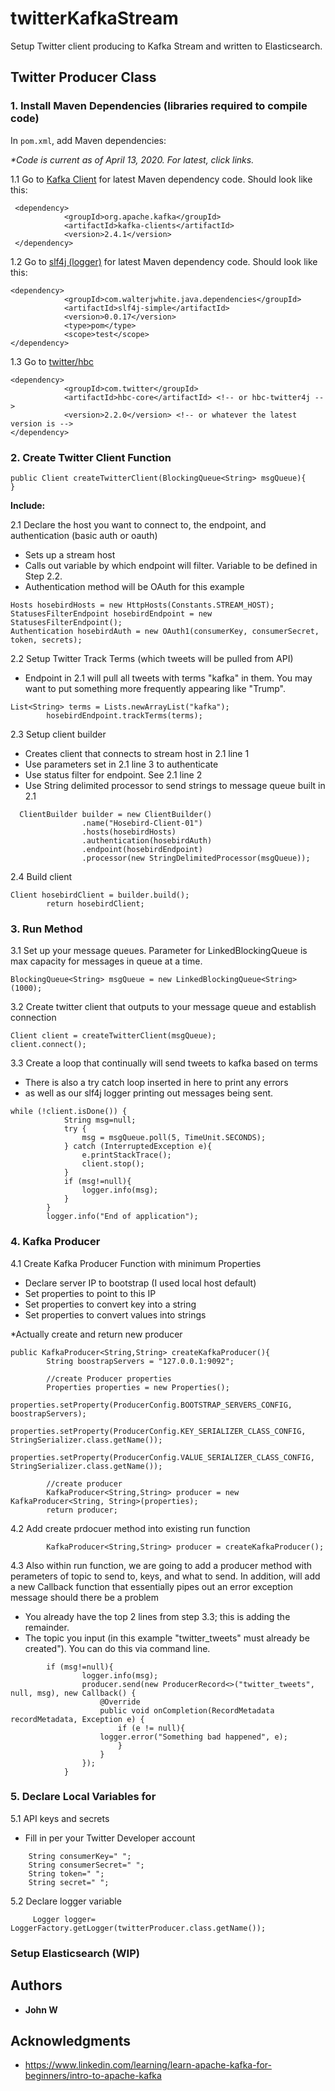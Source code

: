 # twitterKafkaStream

Setup Twitter client producing to Kafka Stream and written to Elasticsearch.

## Twitter Producer Class

### 1. Install Maven Dependencies (libraries required to compile code)
In `pom.xml`, add Maven dependencies:

_*Code is current as of April 13, 2020. For latest, click links._

1.1 Go to [Kafka Client](http://www.dropwizard.io/1.0.2/docs/) for latest Maven dependency code. Should look like this:
```
 <dependency>
            <groupId>org.apache.kafka</groupId>
            <artifactId>kafka-clients</artifactId>
            <version>2.4.1</version>
 </dependency>
```
1.2 Go to [slf4j (logger)](https://mvnrepository.com/artifact/com.walterjwhite.java.dependencies/slf4j-simple) for latest Maven dependency code. Should look like this:
```
<dependency>
            <groupId>com.walterjwhite.java.dependencies</groupId>
            <artifactId>slf4j-simple</artifactId>
            <version>0.0.17</version>
            <type>pom</type>
            <scope>test</scope>
</dependency>
```
1.3 Go to [twitter/hbc](https://github.com/twitter/hbc)
```
<dependency>
            <groupId>com.twitter</groupId>
            <artifactId>hbc-core</artifactId> <!-- or hbc-twitter4j -->
            <version>2.2.0</version> <!-- or whatever the latest version is -->
</dependency>
```
### 2. Create Twitter Client Function
```
public Client createTwitterClient(BlockingQueue<String> msgQueue){
}
```
**Include:**

2.1 Declare the host you want to connect to, the endpoint, and authentication (basic auth or oauth)
* Sets up a stream host
* Calls out variable by which endpoint will filter. Variable to be defined in Step 2.2.
* Authentication method will be OAuth for this example
```
Hosts hosebirdHosts = new HttpHosts(Constants.STREAM_HOST);
StatusesFilterEndpoint hosebirdEndpoint = new StatusesFilterEndpoint();
Authentication hosebirdAuth = new OAuth1(consumerKey, consumerSecret, token, secrets);
```
2.2 Setup Twitter Track Terms (which tweets will be pulled from API)
* Endpoint in 2.1 will pull all tweets with terms "kafka" in them. You may want to put something more frequently appearing like "Trump".
```
List<String> terms = Lists.newArrayList("kafka");
        hosebirdEndpoint.trackTerms(terms);
```
2.3 Setup client builder
* Creates client that connects to stream host in 2.1 line 1
* Use parameters set in  2.1 line 3 to authenticate
* Use status filter for endpoint. See 2.1 line 2
* Use String delimited processor to send strings to message queue built in 2.1

```
  ClientBuilder builder = new ClientBuilder()
                .name("Hosebird-Client-01")                              
                .hosts(hosebirdHosts)
                .authentication(hosebirdAuth)
                .endpoint(hosebirdEndpoint)
                .processor(new StringDelimitedProcessor(msgQueue));                         
```
2.4 Build client
```
Client hosebirdClient = builder.build();
        return hosebirdClient;
```

### 3. Run Method
3.1 Set up your message queues.
Parameter for LinkedBlockingQueue is max capacity for messages in queue at a time.
```
BlockingQueue<String> msgQueue = new LinkedBlockingQueue<String>(1000);
```
3.2 Create twitter client that outputs to your message queue and establish connection
```
Client client = createTwitterClient(msgQueue);
client.connect();
```
3.3 Create a loop that continually will send tweets to kafka based on terms
* There is also a try catch loop inserted in here to print any errors
* as well as our slf4j logger printing out messages being sent.
```
while (!client.isDone()) {
            String msg=null;
            try {
                msg = msgQueue.poll(5, TimeUnit.SECONDS);
            } catch (InterruptedException e){
                e.printStackTrace();
                client.stop();
            }
            if (msg!=null){
                logger.info(msg);
            }
        }
        logger.info("End of application");
```

### 4. Kafka Producer
4.1 Create Kafka Producer Function with minimum Properties
* Declare server IP to bootstrap (I used local host default)
* Set properties to point to this IP
* Set properties to convert key into a string
* Set properties to convert values into strings

*Actually create and return new producer
```
public KafkaProducer<String,String> createKafkaProducer(){
        String boostrapServers = "127.0.0.1:9092";

        //create Producer properties
        Properties properties = new Properties();
        properties.setProperty(ProducerConfig.BOOTSTRAP_SERVERS_CONFIG, boostrapServers);
        properties.setProperty(ProducerConfig.KEY_SERIALIZER_CLASS_CONFIG, StringSerializer.class.getName());
        properties.setProperty(ProducerConfig.VALUE_SERIALIZER_CLASS_CONFIG, StringSerializer.class.getName());

        //create producer
        KafkaProducer<String,String> producer = new KafkaProducer<String, String>(properties);
        return producer;
```
4.2 Add create prdocuer method into existing run function
```
        KafkaProducer<String,String> producer = createKafkaProducer();
```
4.3 Also within run function, we are going to add a producer method with perameters of topic to send to, keys, and what to send. In addition, will add a new Callback function that essentially pipes out an error exception message should there be a problem
* You already have the top 2 lines from step 3.3; this is adding the remainder.
* The topic you input (in this example "twitter_tweets" must already be created"). You can do this via command line.
```
        if (msg!=null){
                logger.info(msg);
                producer.send(new ProducerRecord<>("twitter_tweets", null, msg), new Callback() {
                    @Override
                    public void onCompletion(RecordMetadata recordMetadata, Exception e) {
                        if (e != null){
                    logger.error("Something bad happened", e);
                        }
                    }
                });
            }
```
### 5. Declare Local Variables for
5.1 API keys and secrets
* Fill in per your Twitter Developer account
```
    String consumerKey=" ";
    String consumerSecret=" ";
    String token=" ";
    String secret=" ";
```
5.2 Declare logger variable
```
     Logger logger= LoggerFactory.getLogger(twitterProducer.class.getName());
```



### Setup Elasticsearch (WIP)




## Authors

* **John W**


## Acknowledgments

* https://www.linkedin.com/learning/learn-apache-kafka-for-beginners/intro-to-apache-kafka

